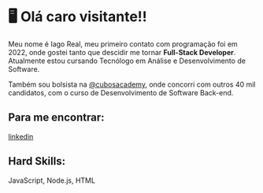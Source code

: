 # :desktop_computer: Olá caro visitante!!

Meu nome é Iago Real, meu primeiro contato com programação foi em 2022, onde gostei tanto que descidir me tornar **Full-Stack Developer**. Atualmente estou cursando Tecnólogo em Análise e Desenvolvimento de Software. 

Também sou bolsista na [@cubosacademy](https://cubos.academy/), onde concorri com outros 40 mil candidatos, com o curso de Desenvolvimento de Software Back-end. 

## Para me encontrar:
[linkedin]()

## Hard Skills:
JavaScript, Node.js, HTML
